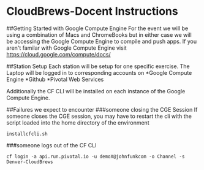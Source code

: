 # CloudBrews-Docent Instructions

##Getting Started with Google Compute Engine
For the event we will be using a combination of Macs and ChromeBooks but in either case we will be accessing the Google Compute Engine to compile and push apps.  If you aren't familar with Google Compute Engine visit https://cloud.google.com/compute/docs/

##Station Setup
Each station will be setup for one specific exercise.  The Laptop will be logged in to corresponding accounts on
  *Google Compute Engine
  *Github
  *Pivotal Web Services
  
  Additionally the CF CLI will be installed on each instance of the Google Compute Engine.
  
  
##Failures we expect to encounter
###someone closing the CGE Session
  If someone closes the CGE session, you may have to restart the cli with the script loaded into the home directory of the environment
  ```
  installcfcli.sh
  ```

###someone logs out of the CF CLI
  ```
  cf login -a api.run.pivotal.io -u demoX@johnfunkcom -o Channel -s Denver-CloudBrews
  ```
  
  

